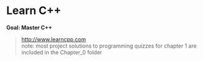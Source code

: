 # Learn C++

**Goal: Master C++**  
>http://www.learncpp.com  
>note: most project solutions to programming quizzes for chapter 1 are included in the Chapter_0 folder

